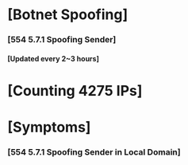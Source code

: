 # [Botnet Spoofing]
### [554 5.7.1 Spoofing Sender]
#### [Updated every 2~3 hours]

# [Counting 4275 IPs]

# [Symptoms] 
###   [554 5.7.1 Spoofing Sender in Local Domain]
